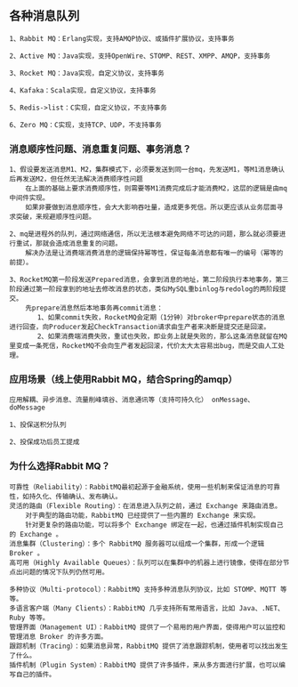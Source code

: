 
## 各种消息队列

    1、Rabbit MQ：Erlang实现，支持AMQP协议、或插件扩展协议，支持事务
    
    2、Active MQ：Java实现，支持OpenWire、STOMP、REST、XMPP、AMQP，支持事务
    
    3、Rocket MQ：Java实现，自定义协议，支持事务
    
    4、Kafaka：Scala实现，自定义协议，支持事务

    5、Redis->list：C实现，自定义协议，不支持事务

    6、Zero MQ：C实现，支持TCP、UDP，不支持事务

### 消息顺序性问题、消息重复问题、事务消息？

    1、假设要发送消息M1、M2，集群模式下，必须要发送到同一台mq，先发送M1，等M1消息确认后再发送M2，但任然无法解决消费顺序性问题
        在上面的基础上要求消费顺序性，则需要等M1消费完成后才能消费M2，这层的逻辑是由mq中间件实现。
        如果非要做到消息顺序性，会大大影响吞吐量，造成更多死信。所以更应该从业务层面寻求突破，来规避顺序性问题。
    
    2、mq是进程外的队列，通过网络通信，所以无法根本避免网络不可达的问题，那么就必须要进行重试，那就会造成消息重复的问题。
        解决办法是让消费端消费消息的逻辑保持幂等性，保证每条消息都有唯一的编号（幂等的前提）。
        
    3、RocketMQ第一阶段发送Prepared消息，会拿到消息的地址，第二阶段执行本地事务，第三阶段通过第一阶段拿到的地址去修改消息的状态，类似MySQL重binlog与redolog的两阶段提交。
        先prepare消息然后本地事务再commit消息：
           1、如果commit失败，RocketMQ会定期（1分钟）对broker中prepare状态的消息进行回查，向Producer发起CheckTransaction请求由生产者来决断是提交还是回滚。
           2、如果消费端消费失败，重试也失败，即业务上就是失败的，那么这条消息就留在MQ里变成一条死信，RocketMQ不会向生产者发起回滚，代价太大太容易出bug，而是交由人工处理。     

### 应用场景（线上使用Rabbit MQ，结合Spring的amqp）

    应用解耦、异步消息、流量削峰填谷、消息通讯等（支持可持久化） onMessage、doMessage

    1、投保送积分队列
    
    2、投保成功后员工提成

### 为什么选择Rabbit MQ？

    可靠性（Reliability）：RabbitMQ最初起源于金融系统，使用一些机制来保证消息的可靠性，如持久化、传输确认、发布确认。
    灵活的路由（Flexible Routing）：在消息进入队列之前，通过 Exchange 来路由消息。
        对于典型的路由功能，RabbitMQ 已经提供了一些内置的 Exchange 来实现。
        针对更复杂的路由功能，可以将多个 Exchange 绑定在一起，也通过插件机制实现自己的 Exchange 。
    消息集群（Clustering）：多个 RabbitMQ 服务器可以组成一个集群，形成一个逻辑 Broker 。
    高可用（Highly Available Queues）：队列可以在集群中的机器上进行镜像，使得在部分节点出问题的情况下队列仍然可用。
    
    多种协议（Multi-protocol）：RabbitMQ 支持多种消息队列协议，比如 STOMP、MQTT 等等。
    多语言客户端（Many Clients）：RabbitMQ 几乎支持所有常用语言，比如 Java、.NET、Ruby 等等。
    管理界面（Management UI）：RabbitMQ 提供了一个易用的用户界面，使得用户可以监控和管理消息 Broker 的许多方面。
    跟踪机制（Tracing）：如果消息异常，RabbitMQ 提供了消息跟踪机制，使用者可以找出发生了什么。
    插件机制（Plugin System）：RabbitMQ 提供了许多插件，来从多方面进行扩展，也可以编写自己的插件。
    
    
    